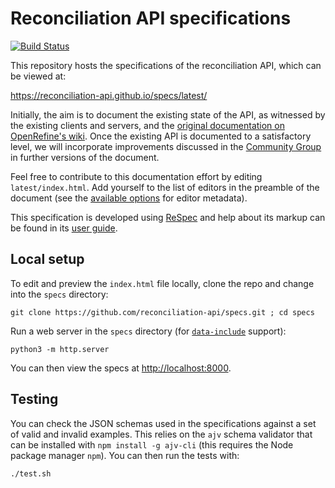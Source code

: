 Reconciliation API specifications
=================================
[![Build Status](https://travis-ci.org/reconciliation-api/specs.svg?branch=master)](https://travis-ci.org/reconciliation-api/specs)

This repository hosts the specifications of the reconciliation API, which can be viewed at:

https://reconciliation-api.github.io/specs/latest/

Initially, the aim is to document the existing state of the API,
as witnessed by the existing clients and servers, and the [original documentation
on OpenRefine's wiki](https://github.com/OpenRefine/OpenRefine/wiki/Reconciliation-Service-API).
Once the existing API is documented to a satisfactory level, we will incorporate improvements
discussed in the [Community Group](https://www.w3.org/community/reconciliation/) in further versions
of the document.

Feel free to contribute to this documentation effort by editing `latest/index.html`. Add yourself
to the list of editors in the preamble of the document (see the [available options](https://github.com/w3c/respec/wiki/person)
for editor metadata).

This specification is developed using [ReSpec](https://github.com/w3c/respec) and help about
its markup can be found in its [user guide](https://github.com/w3c/respec/wiki/ReSpec-Editor's-Guide).

Local setup
-----------

To edit and preview the `index.html` file locally, clone the repo and change into the `specs` directory:

`git clone https://github.com/reconciliation-api/specs.git ; cd specs`

Run a web server in the `specs` directory (for [`data-include`](https://github.com/w3c/respec/wiki/ReSpec-Editor's-Guide#inclusions--transformations) support):

`python3 -m http.server`

You can then view the specs at [http://localhost:8000](http://localhost:8000).

Testing
-------

You can check the JSON schemas used in the specifications against a set of valid and invalid examples. This relies on the `ajv` schema validator that can be installed with `npm install -g ajv-cli` (this requires the Node package manager `npm`). You can then run the tests with:

`./test.sh`
